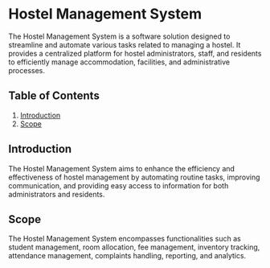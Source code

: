 
# Hostel Management System

The Hostel Management System is a software solution designed to streamline and automate various tasks related to managing a hostel. It provides a centralized platform for hostel administrators, staff, and residents to efficiently manage accommodation, facilities, and administrative processes.

## Table of Contents

1. [Introduction](#introduction)
2. [Scope](#scope)

## Introduction

The Hostel Management System aims to enhance the efficiency and effectiveness of hostel management by automating routine tasks, improving communication, and providing easy access to information for both administrators and residents.

## Scope

The Hostel Management System encompasses functionalities such as student management, room allocation, fee management, inventory tracking, attendance management, complaints handling, reporting, and analytics.
 
